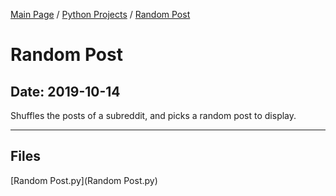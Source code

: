 [Main Page](/) / [Python Projects](/python) / [Random Post](/python/2019-10-14_Random_Post)

# Random Post

## Date: 2019-10-14

Shuffles the posts of a subreddit, and picks a random post to display.

-----

## Files

[Random Post.py](Random Post.py)
